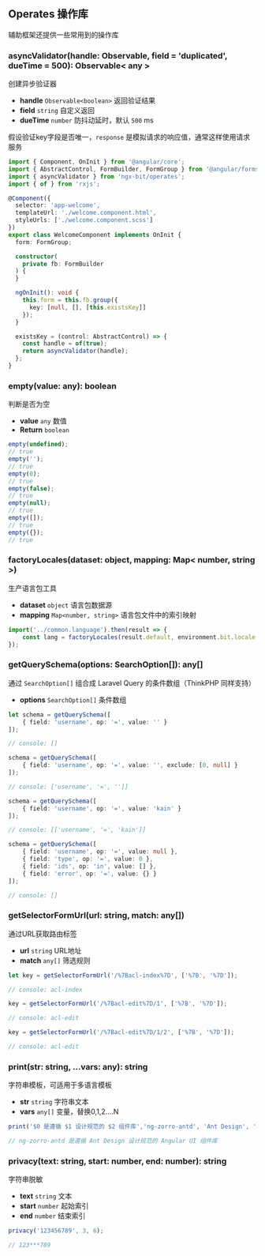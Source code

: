 ## Operates 操作库

辅助框架还提供一些常用到的操作库

### asyncValidator(handle: Observable<boolean>, field = 'duplicated', dueTime = 500): Observable< any >

创建异步验证器

- **handle** `Observable<boolean>` 返回验证结果
- **field** `string` 自定义返回
- **dueTime** `number` 防抖动延时，默认 `500` ms

假设验证key字段是否唯一，`response` 是模拟请求的响应值，通常这样使用请求服务

```typescript
import { Component, OnInit } from '@angular/core';
import { AbstractControl, FormBuilder, FormGroup } from '@angular/forms';
import { asyncValidator } from 'ngx-bit/operates';
import { of } from 'rxjs';

@Component({
  selector: 'app-welcome',
  templateUrl: './welcome.component.html',
  styleUrls: ['./welcome.component.scss']
})
export class WelcomeComponent implements OnInit {
  form: FormGroup;

  constructor(
    private fb: FormBuilder
  ) {
  }

  ngOnInit(): void {
    this.form = this.fb.group({
      key: [null, [], [this.existsKey]]
    });
  }

  existsKey = (control: AbstractControl) => {
    const handle = of(true);
    return asyncValidator(handle);
  };
}
```

### empty(value: any): boolean

判断是否为空

- **value** `any` 数值
- **Return** `boolean`

``` typescript
empty(undefined);
// true
empty('');
// true
empty(0);
// true
empty(false);
// true
empty(null);
// true
empty([]);
// true
empty({});
// true
```

### factoryLocales(dataset: object, mapping: Map< number, string >)

生产语言包工具

- **dataset** `object` 语言包数据源
- **mapping** `Map<number, string>` 语言包文件中的索引映射

```typescript
import('../common.language').then(result => {
    const lang = factoryLocales(result.default, environment.bit.locale.mapping);
});
```

### getQuerySchema(options: SearchOption[]): any[]

通过 `SearchOption[]` 组合成 Laravel Query 的条件数组（ThinkPHP 同样支持）

- **options** `SearchOption[]` 条件数组

```typescript
let schema = getQuerySchema([
    { field: 'username', op: '=', value: '' }
]);

// console: []

schema = getQuerySchema([
    { field: 'username', op: '=', value: '', exclude: [0, null] }
]);

// console: ['username', '=', '']]

schema = getQuerySchema([
    { field: 'username', op: '=', value: 'kain' }
]);

// console: [['username', '=', 'kain']]

schema = getQuerySchema([
    { field: 'username', op: '=', value: null },
    { field: 'type', op: '=', value: 0 },
    { field: 'ids', op: 'in', value: [] },
    { field: 'error', op: '=', value: {} }
]);

// console: []
```

### getSelectorFormUrl(url: string, match: any[])

通过URL获取路由标签

- **url** `string` URL地址
- **match** `any[]` 筛选规则

```typescript
let key = getSelectorFormUrl('/%7Bacl-index%7D', ['%7B', '%7D']);

// console: acl-index

key = getSelectorFormUrl('/%7Bacl-edit%7D/1', ['%7B', '%7D']);

// console: acl-edit

key = getSelectorFormUrl('/%7Bacl-edit%7D/1/2', ['%7B', '%7D']);

// console: acl-edit
```

### print(str: string, ...vars: any): string

字符串模板，可适用于多语言模板

- **str** `string` 字符串文本
- **vars** `any[]` 变量，替换$0,$1,$2....$N

```typescript
print('$0 是遵循 $1 设计规范的 $2 组件库','ng-zorro-antd', 'Ant Design', 'Angular UI');

// ng-zorro-antd 是遵循 Ant Design 设计规范的 Angular UI 组件库
```

### privacy(text: string, start: number, end: number): string

字符串脱敏

- **text** `string` 文本
- **start** `number` 起始索引
- **end** `number` 结束索引

```typescript
privacy('123456789', 3, 6);

// 123***789
```